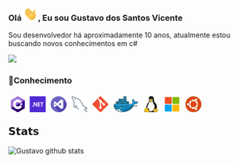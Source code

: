### Olá <img src="imagens/Hi.gif" width="29px">, Eu sou Gustavo dos Santos Vicente
Sou desenvolvedor há aproximadamente 10 anos, atualmente estou buscando novos conhecimentos em c#

[![](https://img.shields.io/badge/-Gustavo%20%20Vicente-blue?style=flat-square&logo=Linkedin&logoColor=white&link=https://www.linkedin.com/in/vicentegustavo/)](https://www.linkedin.com/in/vicentegustavo/)

### **🔭Conhecimento**

<img align="left" src="imagens/csharp.png" style="padding: 1%" /></a>
<img align="left" src="imagens/dotnet.png" style="padding: 1%" /></a>
<img align="left" src="imagens/visual-studio.png" style="padding: 1%" />
<img align="left" src="imagens/mysql.png" style="padding: 1%" /></a>
<img align="left" src="imagens/git.png" style="padding: 1%" /></a>
<img align="left" src="imagens/docker.png" style="padding: 1%" /></a>
<img align="left" src="imagens/linux.jpg" style="padding: 1%" /></a>
<img align="left" src="imagens/windows.png" style="padding: 1%" /></a>
<img align="left" src="imagens/ubuntu.png" style="padding: 1%" /></a>

<br />
<br />


## 𝗦𝘁𝗮𝘁𝘀

![Gustavo github stats](https://github-readme-stats.vercel.app/api?username=cincao&show_icons=true)
